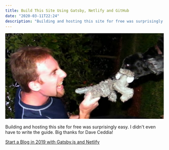 ```yaml
---
title: Build This Site Using Gatsby, Netlify and GitHub
date: "2020-03-11T22:24"
description: "Building and hosting this site for free was surprisingly easy.  I didn't even have to write the guide!"
---
```


![Fury!](./Fury-Slice.JPG)

Building and hosting this site for free was surprisingly easy. I didn't even have to write the guide. Big thanks for Dave Ceddia!

[Start a Blog in 2019 with Gatsby.js and Netlify](https://daveceddia.com/start-blog-gatsby-netlify/)
